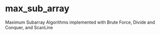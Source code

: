 # max_sub_array
Maximum Subarray Algorithms implemented with Brute Force, Divide and Conquer, and ScanLine
